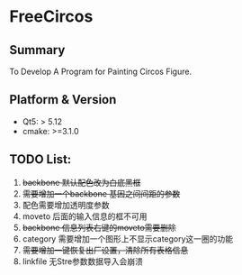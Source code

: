 # FreeCircos
## Summary
To Develop A Program for Painting Circos Figure.
## Platform & Version

- Qt5: > 5.12
- cmake: >=3.1.0

## TODO List:
1. ~~backbone 默认配色改为白底黑框~~
2. ~~需要增加一个backbone 基因之间间距的参数~~
3. 配色需要增加透明度参数
4. moveto 后面的输入信息的框不可用
5. ~~backbone 信息列表右键的moveto需要删除~~
6. category 需要增加一个图形上不显示category这一圈的功能
7. ~~需要增加一键恢复出厂设置，清除所有表格信息~~
8. linkfile 无Stre参数数据导入会崩溃
